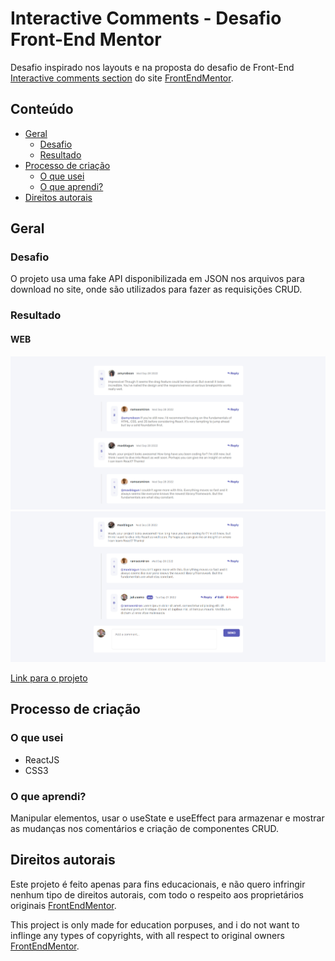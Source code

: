 # Interactive Comments - Desafio Front-End Mentor

Desafio inspirado nos layouts e na proposta do desafio de Front-End [Interactive comments section](https://www.frontendmentor.io/challenges/interactive-comments-section-iG1RugEG9) do site [FrontEndMentor](https://www.frontendmentor.io).

## Conteúdo

- [Geral](#geral)
    - [Desafio](#desafio)
    - [Resultado](#resultado)
- [Processo de criação](#processo-de-criação)
    - [O que usei](#o-que-usei)
    - [O que aprendi?](#o-que-aprendi?)
- [Direitos autorais](#direitos-autorais)

## Geral

### Desafio

O projeto usa uma fake API disponibilizada em JSON nos arquivos para download no site, onde são utilizados para fazer as requisições CRUD.

### Resultado

#### WEB
![WEB](https://github.com/renato-roca-dev/interactive-comments/blob/master/public/images/WEB1.png)
![WEB](https://github.com/renato-roca-dev/interactive-comments/blob/master/public/images/WEB2.png)

[Link para o projeto](https://interactive-comments-mauve.vercel.app/)

## Processo de criação

### O que usei

- ReactJS
- CSS3

### O que aprendi?

Manipular elementos, usar o useState e useEffect para armazenar e mostrar as mudanças nos comentários e criação de componentes CRUD.

## Direitos autorais

Este projeto é feito apenas para fins educacionais, e não quero infringir nenhum tipo de direitos autorais, com todo o respeito aos proprietários originais [FrontEndMentor](https://www.frontendmentor.io).

This project is only made for education porpuses, and i do not want to inflinge any types of copyrights, with all respect to original owners [FrontEndMentor](https://www.frontendmentor.io).